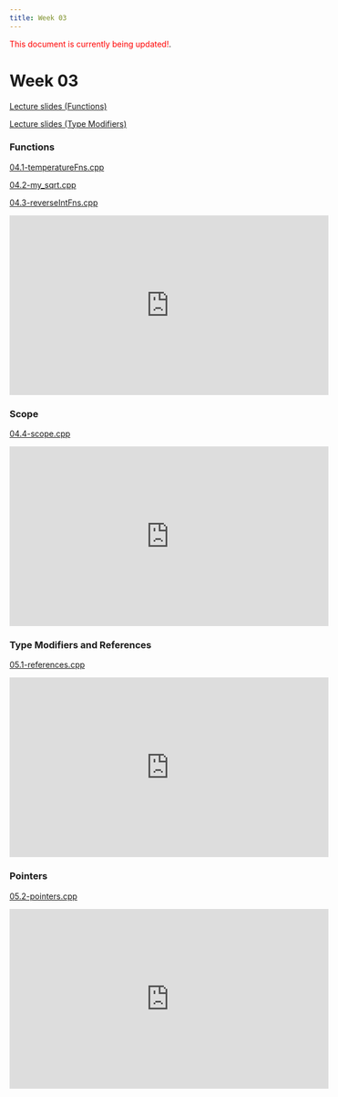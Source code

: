 ```yaml
---
title: Week 03
---
```


<span style="color:red">This document is currently being updated!</span>.

# Week 03

[Lecture slides (Functions)](https://docs.google.com/presentation/d/10-YMPjlYbySELzAdXo4VsovOgu1ze1IYBMVF-5KwEk0/edit?usp=sharing)

[Lecture slides (Type Modifiers)](https://docs.google.com/presentation/d/1Es5pD8a0gJvu5-qzJY_em5RQJBTgCrDK_AoMZFs3mvw/edit?usp=sharing)

### Functions

[04.1-temperatureFns.cpp](week03/04.1-temperatureFns.cpp)

[04.2-my_sqrt.cpp](week03/04.2-my_sqrt.cpp)

[04.3-reverseIntFns.cpp](week03/04.3-reverseIntFns.cpp)

<div align="center">
<iframe width="560" height="315" src="https://www.youtube.com/embed/Jmwday62wJc" frameborder="0" allow="accelerometer; autoplay; clipboard-write; encrypted-media; gyroscope; picture-in-picture" allowfullscreen></iframe>
</div>

### Scope

[04.4-scope.cpp](week03/04.4-scope.cpp)

<div align="center">
<iframe width="560" height="315" src="https://www.youtube.com/embed/MSyQ_KcxBic" frameborder="0" allow="accelerometer; autoplay; clipboard-write; encrypted-media; gyroscope; picture-in-picture" allowfullscreen></iframe>
</div>

### Type Modifiers and References

[05.1-references.cpp](week03/05.1-references.cpp)

<div align="center">
<iframe width="560" height="315" src="https://www.youtube.com/embed/4pZe49g1Qlc" frameborder="0" allow="accelerometer; autoplay; clipboard-write; encrypted-media; gyroscope; picture-in-picture" allowfullscreen></iframe>
</div>

### Pointers

[05.2-pointers.cpp](week03/05.2-pointers.cpp)

<div align="center">
<iframe width="560" height="315" src="https://www.youtube.com/embed/izRTipuExao" frameborder="0" allow="accelerometer; autoplay; clipboard-write; encrypted-media; gyroscope; picture-in-picture" allowfullscreen></iframe>
</div>
